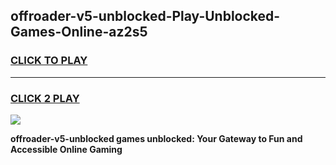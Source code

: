 
## offroader-v5-unblocked-Play-Unblocked-Games-Online-az2s5
<h3>
<a href="https://premium76.site?title=offroader-v5-unblocked&ref=25A">CLICK TO PLAY</a></h3>
<hr>

<h3>
<a href="https://premium76.site?title=offroader-v5-unblocked&ref=25A">CLICK 2 PLAY</a>
  
</h3>

<a href="https://premium76.site?title=offroader-v5-unblocked&ref=25A"><img src="https://clearcache.store/games.png"></a>


**offroader-v5-unblocked games unblocked: Your Gateway to Fun and Accessible Online Gaming**
